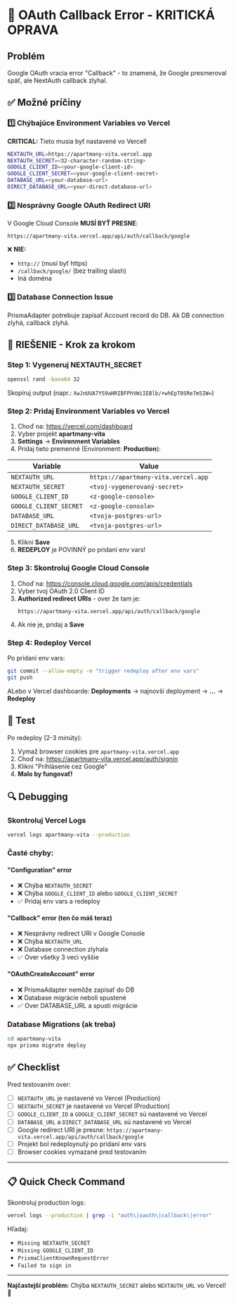 # 🚨 OAuth Callback Error - KRITICKÁ OPRAVA

## Problém
Google OAuth vracia error "Callback" - to znamená, že Google presmeroval späť, ale NextAuth callback zlyhal.

## ✅ Možné príčiny

### 1️⃣ Chýbajúce Environment Variables vo Vercel
**CRITICAL:** Tieto musia byť nastavené vo Vercel!

```bash
NEXTAUTH_URL=https://apartmany-vita.vercel.app
NEXTAUTH_SECRET=<32-character-random-string>
GOOGLE_CLIENT_ID=<your-google-client-id>
GOOGLE_CLIENT_SECRET=<your-google-client-secret>
DATABASE_URL=<your-database-url>
DIRECT_DATABASE_URL=<your-direct-database-url>
```

### 2️⃣ Nesprávny Google OAuth Redirect URI
V Google Cloud Console **MUSÍ BYŤ PRESNE**:
```
https://apartmany-vita.vercel.app/api/auth/callback/google
```

❌ **NIE:**
- `http://` (musí byť https)
- `/callback/google/` (bez trailing slash)
- Iná doména

### 3️⃣ Database Connection Issue
PrismaAdapter potrebuje zapísať Account record do DB. Ak DB connection zlyhá, callback zlyhá.

## 🔧 RIEŠENIE - Krok za krokom

### Step 1: Vygeneruj NEXTAUTH_SECRET
```bash
openssl rand -base64 32
```
Skopíruj output (napr.: `XwJnUUA7YS9aHRIBFPhVWiIEBlb/+whEpT0SRe7m5IW=`)

### Step 2: Pridaj Environment Variables vo Vercel

1. Choď na: https://vercel.com/dashboard
2. Vyber projekt **apartmany-vita**
3. **Settings** → **Environment Variables**
4. Pridaj tieto premenné (Environment: **Production**):

| Variable | Value |
|----------|-------|
| `NEXTAUTH_URL` | `https://apartmany-vita.vercel.app` |
| `NEXTAUTH_SECRET` | `<tvoj-vygenerovaný-secret>` |
| `GOOGLE_CLIENT_ID` | `<z-google-console>` |
| `GOOGLE_CLIENT_SECRET` | `<z-google-console>` |
| `DATABASE_URL` | `<tvoja-postgres-url>` |
| `DIRECT_DATABASE_URL` | `<tvoja-postgres-url>` |

5. Klikni **Save**
6. **REDEPLOY** je POVINNÝ po pridaní env vars!

### Step 3: Skontroluj Google Cloud Console

1. Choď na: https://console.cloud.google.com/apis/credentials
2. Vyber tvoj OAuth 2.0 Client ID
3. **Authorized redirect URIs** - over že tam je:
   ```
   https://apartmany-vita.vercel.app/api/auth/callback/google
   ```
4. Ak nie je, pridaj a **Save**

### Step 4: Redeploy Vercel
Po pridaní env vars:
```bash
git commit --allow-empty -m "trigger redeploy after env vars"
git push
```

ALebo v Vercel dashboarde:
**Deployments** → najnovší deployment → **...** → **Redeploy**

## 🧪 Test

Po redeploy (2-3 minúty):
1. Vymaž browser cookies pre `apartmany-vita.vercel.app`
2. Choď na: https://apartmany-vita.vercel.app/auth/signin
3. Klikni "Prihlásenie cez Google"
4. **Malo by fungovať!**

## 🔍 Debugging

### Skontroluj Vercel Logs
```bash
vercel logs apartmany-vita --production
```

### Časté chyby:

#### "Configuration" error
- ❌ Chýba `NEXTAUTH_SECRET`
- ❌ Chýba `GOOGLE_CLIENT_ID` alebo `GOOGLE_CLIENT_SECRET`
- ✅ Pridaj env vars a redeploy

#### "Callback" error (ten čo máš teraz)
- ❌ Nesprávny redirect URI v Google Console
- ❌ Chýba `NEXTAUTH_URL`
- ❌ Database connection zlyhala
- ✅ Over všetky 3 veci vyššie

#### "OAuthCreateAccount" error  
- ❌ PrismaAdapter nemôže zapísať do DB
- ❌ Database migrácie neboli spustené
- ✅ Over DATABASE_URL a spusti migrácie

### Database Migrations (ak treba)
```bash
cd apartmany-vita
npx prisma migrate deploy
```

## ✅ Checklist

Pred testovaním over:
- [ ] `NEXTAUTH_URL` je nastavené vo Vercel (Production)
- [ ] `NEXTAUTH_SECRET` je nastavené vo Vercel (Production)
- [ ] `GOOGLE_CLIENT_ID` a `GOOGLE_CLIENT_SECRET` sú nastavené vo Vercel
- [ ] `DATABASE_URL` a `DIRECT_DATABASE_URL` sú nastavené vo Vercel
- [ ] Google redirect URI je presne: `https://apartmany-vita.vercel.app/api/auth/callback/google`
- [ ] Projekt bol redeploynutý po pridaní env vars
- [ ] Browser cookies vymazané pred testovaním

---

## 📋 Quick Check Command

Skontroluj production logs:
```bash
vercel logs --production | grep -i "auth\|oauth\|callback\|error"
```

Hľadaj:
- `Missing NEXTAUTH_SECRET`
- `Missing GOOGLE_CLIENT_ID`
- `PrismaClientKnownRequestError`
- `Failed to sign in`

---

**Najčastejší problém:** Chýba `NEXTAUTH_SECRET` alebo `NEXTAUTH_URL` vo Vercel! 🎯
